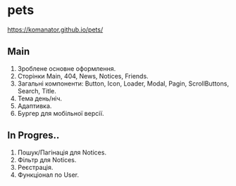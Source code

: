 # pets
https://komanator.github.io/pets/

## Main

1. Зроблене основне оформлення.
2. Сторінки Main, 404, News, Notices, Friends.
3. Загальні компоненти: Button, Icon, Loader, Modal, Pagin, ScrollButtons, Search, Title.
4. Тема день/ніч.
5. Адаптивка.
6. Бургер для мобільної версії.

## In Progres..

1. Пошук/Пагінація для Notices.
2. Фільтр для Notices.
3. Реєстрація.
4. Функціонал по User.

